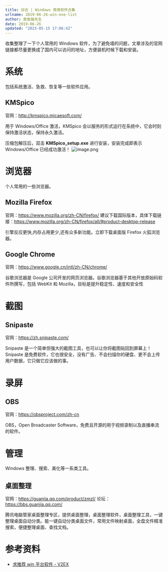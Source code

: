 ```yaml
---
title: 综合 | Windows 常用软件合集
urlname: 2019-06-26-win-exe-list
author: 章鱼猫先生
date: 2019-06-26
updated: "2023-05-15 17:06:42"
---
```


收集整理了一下个人常用的 Windows 软件，为了避免墙的问题，文章涉及的官网链接都尽量更换成了国内可以访问的地址，方便装机时候下载和安装。

# 系统

包括系统激活、急救、恢复等一些软件应用。

## KMSpico

官网：<http://kmspico.micaesoft.com/>

用于 Windows/Office 激活，KMSpico 会以服务的形式运行在系统中，它会时刻保持激活状态，保持永久激活。

压缩包解压后，双击 **KMSpico_setup.exe** 进行安装，安装完成即表示 Windows/Office 已经成功激活！
![image.png](https://shub-1251708715.cos.ap-guangzhou.myqcloud.com/elog-cookbook-img/FrBeS_h9hl6hVdMcovoe8w-9lPWQ.png)

# 浏览器

个人常用的一些浏览器。

## Mozilla Firefox

官网：<https://www.mozilla.org/zh-CN/firefox/>
建议下载国际版本，具体下载链接：<https://www.mozilla.org/zh-CN/firefox/all/#product-desktop-release>

引擎反应更快,内存占用更少,还有众多新功能。立即下载桌面版 Firefox 火狐浏览器。

## Google Chrome

官网：<https://www.google.cn/intl/zh-CN/chrome/>

谷歌浏览器是 Google 公司开发的网页浏览器。谷歌浏览器基于其他开放原始码软件所撰写，包括 WebKit 和 Mozilla，目标是提升稳定性、速度和安全性

# 截图

## Snipaste

官网：<https://zh.snipaste.com/>

Snipaste 是一个简单但强大的截图工具，也可以让你将截图贴回到屏幕上！Snipaste 是免费软件，它也很安全，没有广告、不会扫描你的硬盘、更不会上传用户数据，它只做它应该做的事。

# 录屏

## OBS

官网：<https://obsproject.com/zh-cn>

OBS，Open Broadcaster Software，免费且开源的用于视频录制以及直播串流的软件。

# 管理

Windows 整理、搜索、美化等一系类工具。

## 桌面整理

官网：<https://guanjia.qq.com/product/zmzl/>
论坛：<https://bbs.guanjia.qq.com/>

腾讯电脑管家桌面整理专区，提供桌面整理，桌面整理软件，桌面整理工具，一键整理桌面自动分类。能一键自动分类桌面文件，常用文件映射桌面，全盘文件精准搜索，便捷整理桌面、查找文档。

# 参考资料

- [求推荐 win 平台软件 - V2EX](https://www.v2ex.com/t/844262)
